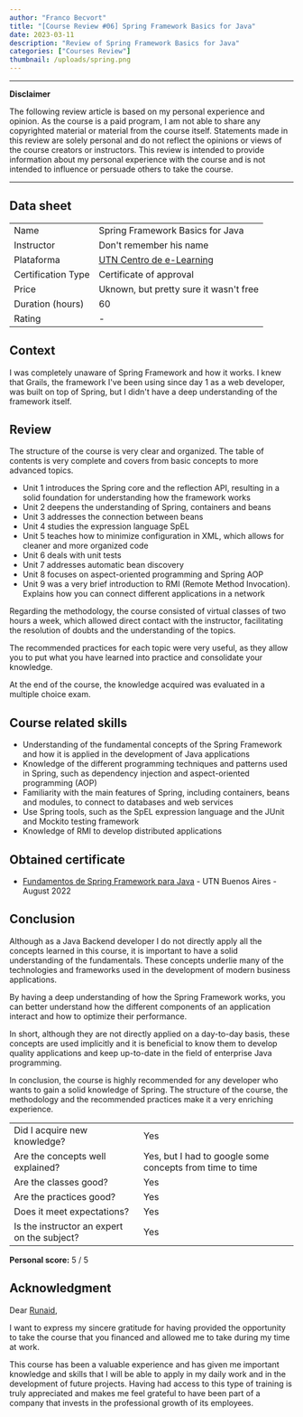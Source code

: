 ```yaml
---
author: "Franco Becvort"
title: "[Course Review #06] Spring Framework Basics for Java"
date: 2023-03-11
description: "Review of Spring Framework Basics for Java"
categories: ["Courses Review"]
thumbnail: /uploads/spring.png
---
```


---

**Disclaimer**

The following review article is based on my personal experience and opinion. As the course is a paid program, I am not able to share any copyrighted material or material from the course itself. Statements made in this review are solely personal and do not reflect the opinions or views of the course creators or instructors. This review is intended to provide information about my personal experience with the course and is not intended to influence or persuade others to take the course.

---

## Data sheet

|                    |                                                                     |
| ------------------ | ------------------------------------------------------------------- |
| Name               | Spring Framework Basics for Java                                    |
| Instructor         | Don't remember his name                                             |
| Plataforma         | [UTN Centro de e-Learning](https://sceu.frba.utn.edu.ar/e-learning) |
| Certification Type | Certificate of approval                                             |
| Price              | Uknown, but pretty sure it wasn't free                              |
| Duration \(hours\) | 60                                                                  |
| Rating             | -                                                                   |

## Context

I was completely unaware of Spring Framework and how it works. I knew that Grails, the framework I've been using since day 1 as a web developer, was built on top of Spring, but I didn't have a deep understanding of the framework itself.

## Review

The structure of the course is very clear and organized. The table of contents is very complete and covers from basic concepts to more advanced topics.

- Unit 1 introduces the Spring core and the reflection API, resulting in a solid foundation for understanding how the framework works
- Unit 2 deepens the understanding of Spring, containers and beans
- Unit 3 addresses the connection between beans
- Unit 4 studies the expression language SpEL
- Unit 5 teaches how to minimize configuration in XML, which allows for cleaner and more organized code
- Unit 6 deals with unit tests
- Unit 7 addresses automatic bean discovery
- Unit 8 focuses on aspect-oriented programming and Spring AOP
- Unit 9 was a very brief introduction to RMI \(Remote Method Invocation\). Explains how you can connect different applications in a network

Regarding the methodology, the course consisted of virtual classes of two hours a week, which allowed direct contact with the instructor, facilitating the resolution of doubts and the understanding of the topics.

The recommended practices for each topic were very useful, as they allow you to put what you have learned into practice and consolidate your knowledge.

At the end of the course, the knowledge acquired was evaluated in a multiple choice exam.

## Course related skills

- Understanding of the fundamental concepts of the Spring Framework and how it is applied in the development of Java applications
- Knowledge of the different programming techniques and patterns used in Spring, such as dependency injection and aspect-oriented programming (AOP)
- Familiarity with the main features of Spring, including containers, beans and modules, to connect to databases and web services
- Use Spring tools, such as the SpEL expression language and the JUnit and Mockito testing framework
- Knowledge of RMI to develop distributed applications

## Obtained certificate

- [Fundamentos de Spring Framework para Java](https://drive.google.com/file/d/1x06cJXmHrFH5uDzFpeUYIu9Y9bxRA_y9/view?usp=share_link) - UTN Buenos Aires - August 2022

## Conclusion

Although as a Java Backend developer I do not directly apply all the concepts learned in this course, it is important to have a solid understanding of the fundamentals. These concepts underlie many of the technologies and frameworks used in the development of modern business applications.

By having a deep understanding of how the Spring Framework works, you can better understand how the different components of an application interact and how to optimize their performance.

In short, although they are not directly applied on a day-to-day basis, these concepts are used implicitly and it is beneficial to know them to develop quality applications and keep up-to-date in the field of enterprise Java programming.

In conclusion, the course is highly recommended for any developer who wants to gain a solid knowledge of Spring. The structure of the course, the methodology and the recommended practices make it a very enriching experience.

|                                             |                                                          |
| ------------------------------------------- | -------------------------------------------------------- |
| Did I acquire new knowledge?                | Yes                                                      |
| Are the concepts well explained?            | Yes, but I had to google some concepts from time to time |
| Are the classes good?                       | Yes                                                      |
| Are the practices good?                     | Yes                                                      |
| Does it meet expectations?                  | Yes                                                      |
| Is the instructor an expert on the subject? | Yes                                                      |

**Personal score:** 5 / 5

## Acknowledgment

Dear [Runaid](https://www.runaid.com.ar/index.php?languaje=en),

I want to express my sincere gratitude for having provided the opportunity to take the course that you financed and allowed me to take during my time at work.

This course has been a valuable experience and has given me important knowledge and skills that I will be able to apply in my daily work and in the development of future projects. Having had access to this type of training is truly appreciated and makes me feel grateful to have been part of a company that invests in the professional growth of its employees.
